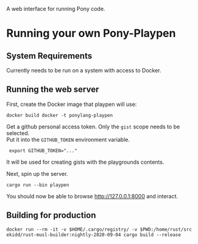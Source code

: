A web interface for running Pony code.

# Running your own Pony-Playpen

## System Requirements

Currently needs to be run on a system with access to Docker.

## Running the web server

First, create the Docker image that playpen will use:

```
docker build docker -t ponylang-playpen
```

Get a github personal access token. Only the `gist` scope needs to be selected.  
Put it into the `GITHUB_TOKEN` environment variable. 

```
 export GITHUB_TOKEN="..."
```

It will be used for creating gists with the playgrounds contents.

Next, spin up the server.

```
cargo run --bin playpen
```

You should now be able to browse http://127.0.0.1:8000 and interact.

## Building for production

```
docker run --rm -it -v $HOME/.cargo/registry/ -v $PWD:/home/rust/src ekidd/rust-musl-builder:nightly-2020-09-04 cargo build --release
```

